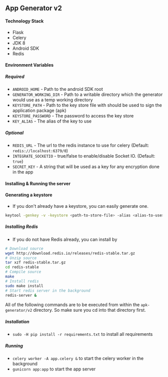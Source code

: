 ## App Generator v2

#### Technology Stack
- Flask
- Celery
- JDK 8
- Android SDK
- Redis

#### Environment Variables
##### Required
- `ANDROID_HOME` - Path to the android SDK root
- `GENERATOR_WORKING_DIR` - Path to a writable directory which the generator would use as a temp working directory
- `KEYSTORE_PATH` - Path to the key store file with should be used to sign the application package (apk)
- `KEYSTORE_PASSWORD` - The password to access the key store
- `KEY_ALIAS` - The alias of the key to use
##### Optional
- `REDIS_URL` - The url to the redis instance to use for celery (Default: `redis://localhost:6379/0`)
- `INTEGRATE_SOCKETIO` - true/false to enable/disable Socket IO. (Default: `true`)
- `SECRET_KEY` - A string that will be used as a key for any encryption done in the app

#### Installing & Running the server

#### Generating a keystore
- If you don't already have a keystore, you can easily generate one.
```bash
keytool -genkey -v -keystore <path-to-store-file> -alias <alias-to-use> -keyalg RSA -keysize 2048 -validity 10000
```

##### Installing Redis
- If you do not have Redis already, you can install by
```bash
# Download source
wget http://download.redis.io/releases/redis-stable.tar.gz
# Unzip source
tar xzf redis-stable.tar.gz
cd redis-stable
# Compile source
make
# Install redis
sudo make install
# Start redis server in the background
redis-server &
```

All of the following commands are to be executed from within the `apk-generator/v2` directory. So make sure you cd into that directory first.

##### Installation
- `sudo -H pip install -r requirements.txt` to install all requirements

##### Running
- `celery worker -A app.celery &` to start the celery worker in the background
- `gunicorn app:app` to start the app server
